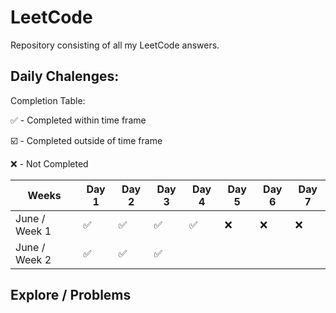 # LeetCode
Repository consisting of all my LeetCode answers.

## Daily Chalenges:

Completion Table:

:white_check_mark: - Completed within time frame

:ballot_box_with_check: - Completed outside of time frame

:x: - Not Completed

| Weeks         | Day 1              | Day 2              | Day 3              | Day 4              | Day 5 | Day 6 | Day 7 |
|---------------|--------------------|--------------------|--------------------|--------------------|-------|-------|-------|
| June / Week 1 | :white_check_mark: | :white_check_mark: | :white_check_mark: | :white_check_mark: | :x:   | :x:   | :x:   |
| June / Week 2 | :white_check_mark: | :white_check_mark: | :white_check_mark: |                    |       |       |       |

## Explore / Problems
